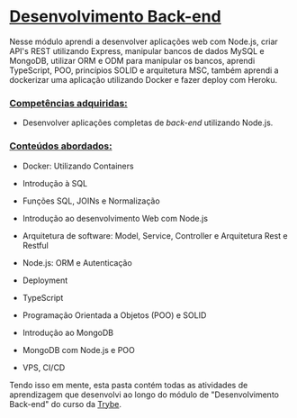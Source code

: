 # <u>Desenvolvimento Back-end</u>

Nesse módulo aprendi a desenvolver aplicações web com Node.js, criar API's REST utilizando Express, manipular bancos de dados MySQL e MongoDB, utilizar ORM e ODM para manipular os bancos, aprendi TypeScript, POO, princípios SOLID e arquitetura MSC, também aprendi a dockerizar uma aplicação utilizando Docker e fazer deploy com Heroku.

### **<u>Competências adquiridas:</u>**

- Desenvolver aplicações completas de *back-end* utilizando Node.js.


### **<u>Conteúdos abordados:</u>**

-  Docker: Utilizando Containers

- Introdução à SQL

- Funções SQL, JOINs e Normalização

- Introdução ao desenvolvimento Web com Node.js

- Arquitetura de software: Model, Service, Controller e Arquitetura Rest e Restful

- Node.js: ORM e Autenticação

- Deployment

- TypeScript

- Programação Orientada a Objetos (POO) e SOLID

- Introdução ao MongoDB

- MongoDB com Node.js e POO

- VPS, CI/CD

  


Tendo isso em mente, esta pasta contém todas as atividades de aprendizagem que desenvolvi ao longo do módulo de "Desenvolvimento Back-end" do curso da [Trybe](https://www.betrybe.com/).


